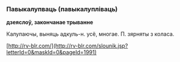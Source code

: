 ### Павыкалупваць (павыкалупліваць)
**дзеяслоў, закончанае трыванне**

Калупаючы, выняць адкуль-н. усё, многае. П. зярняты з коласа.

<a rel="author">[http://rv-blr.com/](http://rv-blr.com/slounik.jsp?letterId=0&maskId=0&pageId=1991)</a>
